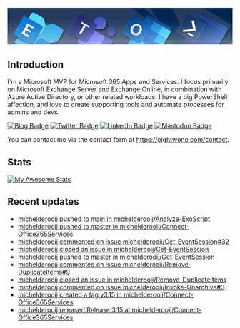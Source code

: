 ![Banner](assets/Metro_v6_Banner_GitHub.jpg)

## Introduction
I'm a Microsoft MVP for Microsoft 365 Apps and Services. I focus primarily on Microsoft Exchange Server and Exchange Online, 
in combination with Azure Active Directory, or other related workloads. I have a big PowerShell affection, and love to create 
supporting tools and automate processes for admins and devs.

<a href="https://eightwone.com"><img src="https://img.shields.io/badge/-Blog-blue?style=for-the-badge&logo=wordpress&logoColor=white" alt="Blog Badge"/></a>
<a href="https://twitter.com/mderooij"><img src="https://img.shields.io/badge/Twitter-blue?style=for-the-badge&logo=twitter&logoColor=white" alt="Twitter Badge"/></a>
<a href="https://nl.linkedin.com/in/michelderooij"><img src="https://img.shields.io/badge/LinkedIn-blue?style=for-the-badge&logo=linkedin&logoColor=white" alt="LinkedIn Badge"/></a>
<a rel="me" href="https://mastodon.cloud/@mderooij"><img src="https://img.shields.io/badge/-Mastodon-blueviolet?style=for-the-badge&logo=mastodon&logoColor=white" alt="Mastodon Badge"/></a>

You can contact me via the contact form at https://eightwone.com/contact.

## Stats
[![My Awesome Stats](https://awesome-github-stats.azurewebsites.net/user-stats/michelderooij?cardType=level&theme=github-dark&preferLogin=false)](https://git.io/awesome-stats-card)

## Recent updates
<!-- LATESTACTIVITY:START -->
- [michelderooij pushed to main in michelderooij/Analyze-ExoScript](https://github.com/michelderooij/Analyze-ExoScript/compare/cdb19280f1...9efa0f7258)
- [michelderooij pushed to master in michelderooij/Connect-Office365Services](https://github.com/michelderooij/Connect-Office365Services/compare/c992110d24...4508f09e23)
- [michelderooij commented on issue michelderooij/Get-EventSession#32](https://github.com/michelderooij/Get-EventSession/issues/32#issuecomment-1708862431)
- [michelderooij closed an issue in michelderooij/Get-EventSession](https://github.com/michelderooij/Get-EventSession/issues/32)
- [michelderooij pushed to master in michelderooij/Get-EventSession](https://github.com/michelderooij/Get-EventSession/compare/9b0bf4eccd...8134d60015)
- [michelderooij commented on issue michelderooij/Remove-DuplicateItems#9](https://github.com/michelderooij/Remove-DuplicateItems/issues/9#issuecomment-1702398709)
- [michelderooij closed an issue in michelderooij/Remove-DuplicateItems](https://github.com/michelderooij/Remove-DuplicateItems/issues/9)
- [michelderooij commented on issue michelderooij/Invoke-Unarchive#3](https://github.com/michelderooij/Invoke-Unarchive/issues/3#issuecomment-1680497428)
- [michelderooij created a tag v3.15 in michelderooij/Connect-Office365Services](https://github.com/michelderooij/Connect-Office365Services/tree/v3.15)
- [michelderooij released Release 3.15 at michelderooij/Connect-Office365Services](https://github.com/michelderooij/Connect-Office365Services/releases/tag/v3.15)
<!-- LATESTACTIVITY:END -->
